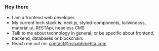 ### Hey there 

- I am a frontend web developer.
- My current tech stack is: next.js, styled-components, tailwindcss, material ui, RESTApi, headless CMS
- Talk to me about technology in general, or be specific about frontend, backend, databases or blockchain.
- Reach me out on: contact@rishabhmehta.com

